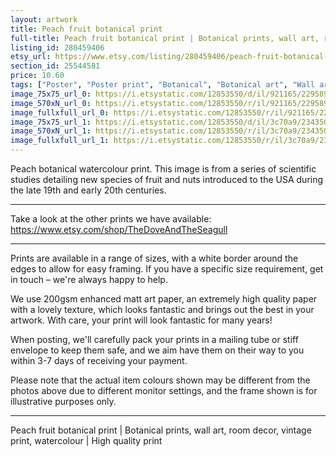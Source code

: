 ```yaml
---
layout: artwork
title: Peach fruit botanical print 
full-title: Peach fruit botanical print | Botanical prints, wall art, room decor, vintage print, watercolour | High quality print
listing_id: 280459406
etsy_url: https://www.etsy.com/listing/280459406/peach-fruit-botanical-print-botanical?utm_source=ds&utm_medium=api&utm_campaign=api
section_id: 25544581
price: 10.60
tags: ["Poster", "Poster print", "Botanical", "Botanical art", "Wall art", "Botanical poster", "Vintage", "Plant", "Watercolour", "Fruit", "Vintage print", "Peach", "High quality print"]
image_75x75_url_0: https://i.etsystatic.com/12853550/d/il/921165/2295898174/il_75x75.2295898174_73ra.jpg?version=0
image_570xN_url_0: https://i.etsystatic.com/12853550/r/il/921165/2295898174/il_570xN.2295898174_73ra.jpg
image_fullxfull_url_0: https://i.etsystatic.com/12853550/r/il/921165/2295898174/il_fullxfull.2295898174_73ra.jpg
image_75x75_url_1: https://i.etsystatic.com/12853550/d/il/3c70a9/2343507199/il_75x75.2343507199_kffh.jpg?version=0
image_570xN_url_1: https://i.etsystatic.com/12853550/r/il/3c70a9/2343507199/il_570xN.2343507199_kffh.jpg
image_fullxfull_url_1: https://i.etsystatic.com/12853550/r/il/3c70a9/2343507199/il_fullxfull.2343507199_kffh.jpg
---
```

Peach botanical watercolour print. This image is from a series of scientific studies detailing new species of fruit and nuts introduced to the USA during the late 19th and early 20th centuries.

---

Take a look at the other prints we have available:
https://www.etsy.com/shop/TheDoveAndTheSeagull

---

Prints are available in a range of sizes, with a white border around the edges to allow for easy framing. If you have a specific size requirement, get in touch – we&#39;re always happy to help.

We use 200gsm enhanced matt art paper, an extremely high quality paper with a lovely texture, which looks fantastic and brings out the best in your artwork. With care, your print will look fantastic for many years!

When posting, we&#39;ll carefully pack your prints in a mailing tube or stiff envelope to keep them safe, and we aim have them on their way to you within 3-7 days of receiving your payment.

Please note that the actual item colours shown may be different from the photos above due to different monitor settings, and the frame shown is for illustrative purposes only.

---

Peach fruit botanical print | Botanical prints, wall art, room decor, vintage print, watercolour | High quality print
